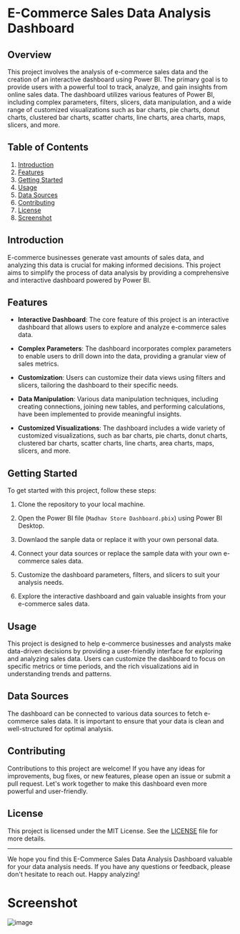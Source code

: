 # E-Commerce Sales Data Analysis Dashboard

## Overview

This project involves the analysis of e-commerce sales data and the creation of an interactive dashboard using Power BI. The primary goal is to provide users with a powerful tool to track, analyze, and gain insights from online sales data. The dashboard utilizes various features of Power BI, including complex parameters, filters, slicers, data manipulation, and a wide range of customized visualizations such as bar charts, pie charts, donut charts, clustered bar charts, scatter charts, line charts, area charts, maps, slicers, and more.

## Table of Contents

1. [Introduction](#introduction)
2. [Features](#features)
3. [Getting Started](#getting-started)
4. [Usage](#usage)
5. [Data Sources](#data-sources)
6. [Contributing](#contributing)
7. [License](#license)
8. [Screenshot](#Screenshot)

## Introduction

E-commerce businesses generate vast amounts of sales data, and analyzing this data is crucial for making informed decisions. This project aims to simplify the process of data analysis by providing a comprehensive and interactive dashboard powered by Power BI.

## Features

- **Interactive Dashboard**: The core feature of this project is an interactive dashboard that allows users to explore and analyze e-commerce sales data.

- **Complex Parameters**: The dashboard incorporates complex parameters to enable users to drill down into the data, providing a granular view of sales metrics.

- **Customization**: Users can customize their data views using filters and slicers, tailoring the dashboard to their specific needs.

- **Data Manipulation**: Various data manipulation techniques, including creating connections, joining new tables, and performing calculations, have been implemented to provide meaningful insights.

- **Customized Visualizations**: The dashboard includes a wide variety of customized visualizations, such as bar charts, pie charts, donut charts, clustered bar charts, scatter charts, line charts, area charts, maps, slicers, and more.

## Getting Started

To get started with this project, follow these steps:

1. Clone the repository to your local machine.

2. Open the Power BI file (`Madhav Store Dashboard.pbix`) using Power BI Desktop.

3. Downlaod the sanple data or replace it with your own personal data. 

4. Connect your data sources or replace the sample data with your own e-commerce sales data.

5. Customize the dashboard parameters, filters, and slicers to suit your analysis needs.

6. Explore the interactive dashboard and gain valuable insights from your e-commerce sales data.

## Usage

This project is designed to help e-commerce businesses and analysts make data-driven decisions by providing a user-friendly interface for exploring and analyzing sales data. Users can customize the dashboard to focus on specific metrics or time periods, and the rich visualizations aid in understanding trends and patterns.

## Data Sources

The dashboard can be connected to various data sources to fetch e-commerce sales data. It is important to ensure that your data is clean and well-structured for optimal analysis.

## Contributing

Contributions to this project are welcome! If you have any ideas for improvements, bug fixes, or new features, please open an issue or submit a pull request. Let's work together to make this dashboard even more powerful and user-friendly.

## License

This project is licensed under the MIT License. See the [LICENSE](LICENSE) file for more details.

---

We hope you find this E-Commerce Sales Data Analysis Dashboard valuable for your data analysis needs. If you have any questions or feedback, please don't hesitate to reach out. Happy analyzing!

# Screenshot

![image](https://github.com/DiazSk/Sales_Analytics/assets/92885761/9720f858-cd4a-4eff-8c58-22a20e19baeb)
